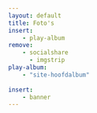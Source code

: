 ```yaml
---
layout: default
title: Foto's
insert:
    - play-album
remove:
    - socialshare
      - imgstrip
play-album:
    - "site-hoofdalbum"
    
insert:
    - banner
---
```

